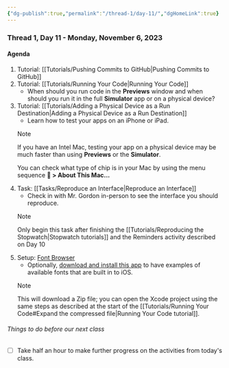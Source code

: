 ```yaml
---
{"dg-publish":true,"permalink":"/thread-1/day-11/","dgHomeLink":true}
---
```


### Thread 1, Day 11 - Monday, November 6, 2023
#### Agenda
1. Tutorial: [[Tutorials/Pushing Commits to GitHub\|Pushing Commits to GitHub]]
1. Tutorial: [[Tutorials/Running Your Code\|Running Your Code]]
	- When should you run code in the **Previews** window and when should you run it in the full **Simulator** app or on a physical device?
1. Tutorial: [[Tutorials/Adding a Physical Device as a Run Destination\|Adding a Physical Device as a Run Destination]]
	- Learn how to test your apps on an iPhone or iPad.
	> [!NOTE]
	> If you have an Intel Mac, testing your app on a physical device may be much faster than using **Previews** or the **Simulator**.
	> 
	> You can check what type of chip is in your Mac by using the menu sequence ** > About This Mac...**
1. Task: [[Tasks/Reproduce an Interface\|Reproduce an Interface]]
	- Check in with Mr. Gordon in-person to see the interface you should reproduce.
	> [!NOTE]
	> Only begin this task after finishing the [[Tutorials/Reproducing the Stopwatch\|Stopwatch tutorials]] and the Reminders activity described on Day 10
1. Setup: [Font Browser](https://github.com/lcs-rgordon/FontBrowser/archive/refs/heads/main.zip)
	- Optionally, [download and install this app](https://github.com/lcs-rgordon/FontBrowser/archive/refs/heads/main.zip) to have examples of available fonts that are built in to iOS.
	> [!NOTE]
	> This will download a Zip file; you can open the Xcode project using the same steps as described at the start of the [[Tutorials/Running Your Code#Expand the compressed file\|Running Your Code tutorial]].
###### Things to do before our next class
- [ ] Take half an hour to make further progress on the activities from today's class.
